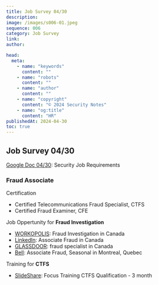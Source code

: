```yaml
---
title: Job Survey 04/30
description:
image: /images/s006-01.jpeg
sequence: 006
category: Job Survey
link:
author:

head:
  meta:
    - name: "keywords"
      content: ""
    - name: "robots"
      content: ""
    - name: "author"
      content: ""
    - name: "copyright"
      content: "© 2024 Security Notes"
    - name: "og:title"
      content: "HR"
publishedAt: 2024-04-30
toc: true
---
```


## Job Survey 04/30

<a href="https://docs.google.com/document/d/1Y28kWkTf3PSmn39lbq4UNuqh5K3Sxnt8jPXudUyJkVY/edit?pli=1">Google Doc 04/30</a>: Security Job Requirements

### Fraud Associate

Certification

- Certified Telecommunications Fraud Specialist, CTFS
- Certified Fraud Examiner, CFE

Job Oppertunity for **Fraud Investigation**

- <a href="https://www.workopolis.com/search?q=fraud+investigation&l=canada">WORKOPOLIS</a>: Fraud Investigation in Canada
- <a href="https://ca.linkedin.com/jobs/search?keywords=Associate%20Fraud&location=Canada&geoId=&trk=public_jobs_jobs-search-bar_search-submit&position=1&pageNum=0">LinkedIn</a>: Associate Fraud in Canada
- <a href="https://www.glassdoor.ca/Job/canada-fraud-specialist-jobs-SRCH_IL.0,6_IN3_KO7,23.htm">GLASSDOOR</a>: fraud specialist in Canada
- <a href="https://jobs.bell.ca/ca/en/job/417763/Associate-Fraud-Seasonal">Bell</a>: Associate Fraud, Seasonal in Montreal, Quebec

Training for **CTFS**

- <a href="https://www.slideshare.net/kkvences/ctfs-how-it-works-v2">SlideShare</a>: Focus Training CTFS Qualification - 3 month
